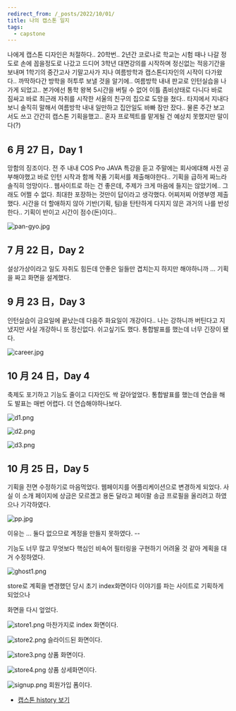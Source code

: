 ```yaml
---
redirect_from: /_posts/2022/10/01/
title: 나의 캡스톤 일지
tags:
  - capstone
---
```


나에게 캡스톤 디자인은 처절하다..
20학번.. 2년간 코로나로 학교는 시험 때나 나갈 정도로 손에 꼽을정도로 나갔고 드디어 3학년 대면강의를 시작하며 정신없는 적응기간을 보내며
1학기의 중간고사 기말고사가 지나 여름방학과 캡스톤디자인의 시작이 다가왔다..
까딱하다간 방학을 허투루 보낼 것을 알기에.. 여름방학 내내 판교로 인턴실습을 나가게 되었고.. 
본가에선 통학 왕복 5시간을 버틸 수 없어 이틀 좀비상태로 다니다 바로 짐싸고 바로 최근래 자취를 시작한 서울의 친구의 집으로 도망을 쳤다.. 
타지에서 지내다보니 솔직히 말해서 여름방학 내내 일만하고 집안일도 바빠 잠만 잤다..
물론 주간 보고서도 쓰고 간간히 캡스톤 기획을했고.. 혼자 프로젝트를 맡게될 건 예상치 못했지만 말이다(?)



## 6 月 27 日，Day 1

망함의 징조이다. 전 주 내내 COS Pro JAVA 특강을 듣고 주말에는 회사에대해 사전 공부해야했고 바로 인턴 시작과 함께 작품 기획서를 제출해야한다..
기획을 급하게 짜느라 솔직히 엉망이다.. 웹사이트로 하는 건 좋은데, 주제가 크게 마음에 들지는 않았기에.. 그래도 어쩔 수 없다. 최대한 포장하는 것만이 답이라고 생각했다.
어찌저찌 어영부영 제출했다.
시간을 더 할애하지 않아 기반(기획, 팀)을 탄탄하게 다지지 않은 과거의 나를 반성한다..
기획이 반이고 시간이 점수(돈)이다..


![pan-gyo.jpg](https://s2.loli.net/2022/11/02/cEmxvYoBl4JX6bU.jpg)



## 7 月 22 日，Day 2

설상가상이라고 일도 자취도 힘든데 안좋은 일들만 겹치는지 하지만 해야하니까 ...
기획을 짜고 화면을 설계했다.



## 9 月 23 日，Day 3

인턴실습이 금요일에 끝났는데 다음주 화요일이 개강이다.. 나는 강하니까 버틴다고 지냈지만 사실 개강하니 또 정신없다. 쉬고싶기도 했다.
통합발표를 했는데 너무 긴장이 됐다. 


![career.jpg](https://s2.loli.net/2022/11/02/y8c4zZCamRJvWsg.jpg)



## 10 月 24 日，Day 4

축제도 포기하고 기능도 줄이고 디자인도 싹 갈아엎었다.
통합발표를 했는데 연습을 해도 발표는 매번 어렵다. 더 연습해야하나보다.


![d1.png](https://s2.loli.net/2022/11/02/WdTnl71UYfa6HuS.png)


![d2.png](https://s2.loli.net/2022/11/02/52FVZERJxsmCaoY.png)


![d3.png](https://s2.loli.net/2022/11/02/ZkixOcR5HI1XC8m.png)



## 10 月 25 日，Day 5

기획을 전면 수정하기로 마음먹었다. 
웹페이지를 어플리케이션으로 변경하게 되었다.
사실 이 소개 페이지에 상금은 모르겠고 용돈 달라고 페이팔 송금 프로필을 올리려고 하였으나 기각하였다.


![pp.jpg](https://s2.loli.net/2022/11/02/Zoqv9lS27QUstYg.jpg)

이유는 ... 둘다 없으므로 계정을 만들지 못하였다. --

기능도 너무 많고 무엇보다 핵심인 비속어 필터링을 구현하기 어려울 것 같아 계획을 대거 수정하였다.


![ghost1.png](https://s2.loli.net/2022/11/02/PHDRhebXGol5dg3.png)

store로 계획을 변경했던 당시 초기 index화면이다
이야기를 파는 사이트로 기획하게 되었으나

화면을 다시 엎었다.


![store1.png](https://s2.loli.net/2022/11/02/tlfHKkv26LVmbwE.png)
마찬가지로 index 화면이다.

![store2.png](https://s2.loli.net/2022/11/02/trSsWQwmJo1aniD.png)
슬라이드된 화면이다.

![store3.png](https://s2.loli.net/2022/11/02/osKNTYSEJMeOjFk.png)
상품 화면이다.

![store4.png](https://s2.loli.net/2022/11/02/lQGxaLKm1XHEJRM.png)
상품 상세화면이다.

![signup.png](https://s2.loli.net/2022/11/02/TWxNPsb9QAhIv4k.png)
회원가입 폼이다.



- [캡스톤 history 보기](https://wnthdus.github.io/2022/10/29/%E9%87%8F%E5%AD%90%E7%BA%BF%E8%B7%AF%E6%A8%A1%E6%8B%9F%E5%99%A8QuEST%E5%9C%A8%E5%A4%9AGPU%E5%B9%B3%E5%8F%B0%E4%B8%8A%E7%9A%84%E6%80%A7%E8%83%BD%E4%BC%98%E5%8C%96/)
